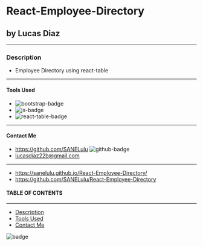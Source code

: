 # React-Employee-Directory

## by Lucas Diaz

---

### Description

- Employee Directory using react-table

---

#### Tools Used

- <img src='https://img.shields.io/badge/bootstrap-blueviolet' alt="bootstrap-badge">
- <img src='https://img.shields.io/badge/js-yellow' alt="js-badge">
- <img src='https://img.shields.io/badge/react-blue' alt="react-table-badge">

---

#### Contact Me

- https://github.com/SANELulu <img src='https://img.shields.io/badge/github-SANELulu-orange' alt="github-badge">
- lucasdiaz22b@gmail.com

---

- https://sanelulu.github.io/React-Employee-Directory/
- https://github.com/SANELulu/React-Employee-Directory

#### TABLE OF CONTENTS

---

- [Description](#description)
- [Tools Used](#tools-used)
- [Contact Me](#contact-Me)

<img src='https://img.shields.io/github/last-commit/SANELulu/React-Employee-Directory?style=plastic' alt="badge">
